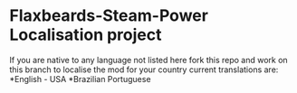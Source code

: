 Flaxbeards-Steam-Power Localisation project
======================
If you are native to any language not listed here fork this repo and work on this branch to localise the mod for your country
current translations are:
*English - USA
*Brazilian Portuguese
